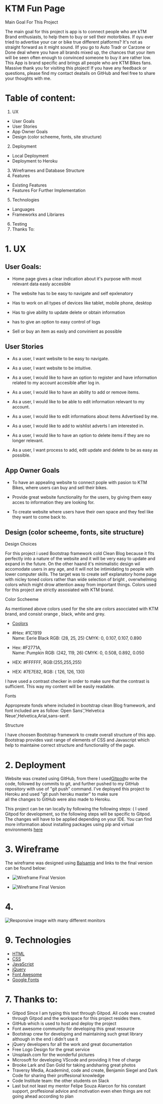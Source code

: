 <h1>KTM Fun Page</h1>

Main Goal For This Project

The main goal for this project is app is to connect people who are kTM Brand enthusiasts, 
to help them to buy or sell their motorbikes. If oyu ever tried to advertise your car or bike 
true different platforms? It's not as straight forward as it might sound. IIf you go to Auto Tradr or Carzone or Done deal 
where you have all brands mixed up, the chances that your item will be seen often enough to convinced someone to buy it are rather low.
This App is brand specific and brings all people who are KTM BIkes fans. 
Massive thank you for visiting this ptoject!
If you have any feedback or questions, please find my contact deatails on GitHub and feel free to share your thoughts with me.


<h1>Table of content:</h1>

1. UX
- User Goals
- User Stories
- App Owner Goals
- Design (color scheeme, fonts, site structure)
2. Deployment 
- Local Deployment
- Deployment to Heroku
3. Wireframes and Database Structure
4. Features
- Existing Features
- Features For Further Implementation
5. Technologies
- Languages
- Frameworks and Libriares
6. Testing
7. Thanks To:


# 1. UX
<h2>User Goals:</h2>

- Home page gives a clear indication about it's purpose with most relevant data easly accesible

- The website has to be easy to navigate and self epxlenatory

- Has to work on all types of devices like tablet, mobile phone, desktop

- Has to give ability to update delete or obtain information

- has to give an option to easy control of logs 

- Sell or buy an item as easly and convinient as possible

<h2>User Stories</h2>

- As a user, I want website to be easy to navigate.

- As a user, I want website to be intuitive.

- As a user, I would like to  have an option to register 
  and have information related to my account accesible after log in.

- As a user, I would like to have an ability to add or remove items.

- As a user, I would like to be able to edit information relevant to my account.

- As a user, I would like to edit informations about items Advertised by me. 

- As a user, I would like to add to wishlist adverts I am interested in.

- As a user, I would like to have an option to delete items if they are no longer relevant.

- As a user, I want process to add, edit update and delete to be as easy as possible.

<h2>App Owner Goals</h2>

- To have an appealing website to connect pople with pasion to KTM Bikes, where users can buy and sell their bikes.

- Provide great website functionality for the users, by giving them easy acces to information they are looking for.

- To create website where users have their own space and they feel like they want to come back to.

<h2>Design (color scheeme, fonts, site structure)</h2>

Design Choices

For this project i used Bootstrap framework cold Clean Blog because it fits perfectly into a nature of the website and it will be 
very easy to update and expand in the future. On the other haand it's minimalistic design wil accomodate users in any age, and it will not be 
intimidating to people with lower computer skills. The target was to create self explanatory home page with nicley toned colors rather than 
wide selection of bright , overwhelming colors which might drow attention away from important things.
Colors used for this project are strictly assosiated with KTM brand.

Color Sccheeme

As mentioned above colors used for the site are colors asocciated with KTM brand, and consist orange , black, white and grey.
 
 - [Coolors](https://coolors.co/f2771a-1c1919-7e7e82-ffffff)

 - #Hex: #1C1919	
Name: Eerie Black
RGB: (28, 25, 25)
CMYK: 0, 0.107, 0.107, 0.890
 - Hex: #F2771A,	
Name: Pumpkin
RGB: (242, 119, 26)
CMYK: 0, 0.508, 0.892, 0.050

 - HEX: #FFFFFF,
 RGB:(255,255,255)

 - HEX: #7E7E82,
 RGB: (	126, 126, 130)

 I have used a contrast checker in order to make sure that the contrast is sufficient. 
 This way my content will be easily readable.

Fonts

Appropreate fonds where included in bootstrap clean Blog framework, and font included are as follow:
Open Sans','Helvetica Neue',Helvetica,Arial,sans-serif.

Structure

I have choosen Bootstrap framework to create overall structure of this app. Bootstrap provides vast range of 
elements of CSS and Javascript which help to maintaine correct structure and functionality of the page. 


# 2. Deployment 

Website was created using GitHub, from there I used[Gitpod]()to write the code, followed by commits to git, and further pushed to my 
GitHub repository with use of "git push" command. I've deployed this project to Heroku and used "git push heroku master" to make sure  
all the changes to GitHub were also made to Heroku.

This project can be ran locally by following the following steps: ( I used Gitpod for development, so the following steps will be specific to Gitpod. 
The changes will have to be applied depending on your IDE. You can find more information about installing packages using pip and virtual environments [here](https://packaging.python.org/guides/installing-using-pip-and-virtual-environments/)



# 3. Wireframe

The wireframe was designed using [Balsamiq](https://balsamiq.com/) and links to the final version can be found below:

- ![Wireframe Final Version]()

- ![Wireframe Final Version]()

# 4. 



![Responsive image with many different monitors]()






# 







# 9. Technologies
- [HTML](https://html.com/)
- [CSS](https://developer.mozilla.org/en-US/docs/Web/CSS)
- [JavaScript](https://www.javascript.com/)
- [jQuery](https://jquery.com/)
- [Font Awesome](https://www.google.com/search?q=font+awesome&oq=&sourceid=chrome&ie=UTF-8)
- [Google Fonts](https://www.google.com/search?q=google+fonts&oq=google+fonts&aqs=chrome..69i57j35i39j0l6.5569j0j7&sourceid=chrome&ie=UTF-8)





# 7. Thanks to:
- Gitpod Since I am typing this text through Gitpod. All code was created through Gitpod and the workspace for this project resides there.
- GitHub which is used to host and deploy the project
- Font awesome community for developing this great resource
- Bootstrap crew for developing and maintaining such great library although in the end i didn't use it
- jQuery developers for all the work and great documentation
- Free Logo Design for the great service
- Unsplash.com for the wonderful pictures
- Microsoft for developing VScode and providing it free of charge
- Brooke Lark and Dan Gold for taking andsharing great photos 
- Traversy Media, Academind, code and create, Benjamin Siegel and Dark Code for sharing their proffesional knowledge
- Code Institute team: the other students on Slack
- Last but not least my mentor Felipe Souza Alarcon for his constant support, proffesional advice and motivation 
even ehen things are not going ahead according to plan
